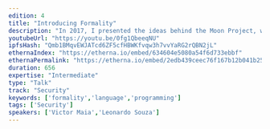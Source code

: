 ```yaml
---
edition: 4
title: "Introducing Formality"
description: "In 2017, I presented the ideas behind the Moon Project, which aims to create a blazingly fast and secure decentralized browser for DApps. In this talk, I'll highlight advancements towards this goal, highlighting Formality, a massively parallel programming language featuring formal proofs and smart contracts, and the FVM, a decentralized virtual machine dedicated to running functional programs with much lower gas costs using the so-called Abstract Algorithm."
youtubeUrl: "https://youtu.be/0fg1QbeeqNU"
ipfsHash: "Qmb1BMqvEWJATcd6ZF5cfHBWKfvqw3h7vvYaRG2rQBN2jL"
ethernaIndex: "https://etherna.io/embed/634604e5080a54f6d733ebbf"
ethernaPermalink: "https://etherna.io/embed/2edb439ceec76f167b12b041b259050aa3543488edae6a0074ec78bd19f5c002"
duration: 656
expertise: "Intermediate"
type: "Talk"
track: "Security"
keywords: ['formality','language','programming']
tags: ['Security']
speakers: ['Victor Maia','Leonardo Souza']
---
```

